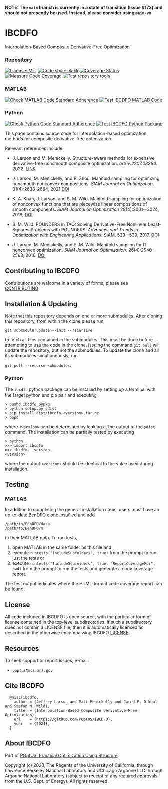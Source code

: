 **NOTE: The `main` branch is currently in a state of transition (Issue #173)
and should not presently be used.  Instead, please consider using `main-v0`**

# IBCDFO

Interpolation-Based Composite Derivative-Free Optimization

### Repository
[![License: MIT](https://img.shields.io/badge/License-MIT-yellow.svg)](https://opensource.org/licenses/MIT)
[![Code style: black](https://img.shields.io/badge/code%20style-black-000000.svg)](https://github.com/psf/black)
[![Coverage Status](https://codecov.io/gh/POptUS/IBCDFO/graph/badge.svg?token=D49I3TI8W2)](https://codecov.io/gh/POptUS/IBCDFO)
[![Measure Code Coverage](https://github.com/POptUS/IBCDFO/actions/workflows/measure_coverage.yml/badge.svg?branch=main)](https://github.com/POptUS/IBCDFO/actions/workflows/measure_coverage.yml)
[![Test repository tools](https://github.com/POptUS/IBCDFO/actions/workflows/test_tools.yml/badge.svg?branch=main)](https://github.com/POptUS/IBCDFO/actions/workflows/test_tools.yml)

### MATLAB
[![Check MATLAB Code Standard Adherence](https://github.com/POptUS/IBCDFO/actions/workflows/check_matlab_standards.yml/badge.svg?branch=main)](https://github.com/POptUS/IBCDFO/actions/workflows/check_matlab_standards.yml)
[![Test IBCDFO MATLAB Code](https://github.com/POptUS/IBCDFO/actions/workflows/test_matlab.yml/badge.svg?branch=main)](https://github.com/POptUS/IBCDFO/actions/workflows/test_matlab.yml)

### Python
[![Check Python Code Standard Adherence](https://github.com/POptUS/IBCDFO/actions/workflows/check_python_standards.yml/badge.svg?branch=main)](https://github.com/POptUS/IBCDFO/actions/workflows/check_python_standards.yml)
[![Test IBCDFO Python Package](https://github.com/POptUS/IBCDFO/actions/workflows/test_python.yml/badge.svg?branch=main)](https://github.com/POptUS/IBCDFO/actions/workflows/test_python.yml)

This page contains source code for interpolation-based optimization methods for
composite derivative-free optimization.

Relevant references include:

  - J. Larson and M. Menickelly. Structure-aware methods for expensive
  derivative-free nonsmooth composite optimization. *arXiv:2207.08264*. 2022.
  [LINK](https://arxiv.org/abs/2207.08264)

  - J. Larson, M. Menickelly, and B. Zhou. Manifold sampling for optimizing
  nonsmooth nonconvex compositions. *SIAM Journal on Optimization*.
  31(4):2638–2664, 2021
  [DOI](https://doi.org/10.1137/20M1378089)

  - K. A. Khan, J. Larson, and S. M. Wild. Manifold sampling for optimization of
  nonconvex functions that are piecewise linear compositions of smooth
  components. *SIAM Journal on Optimization* 28(4):3001--3024, 2018,
  [DOI](https://doi.org/10.1137/17m114741x)

  - S. M. Wild. POUNDERS in TAO: Solving Derivative-Free Nonlinear
  Least-Squares Problems with POUNDERS. *Advances and Trends in Optimization with
  Engineering Applications*. SIAM. 529--539, 2017.
  [DOI](https://doi.org/10.1137%2F1.9781611974683.ch40)

  - J. Larson, M. Menickelly, and S. M. Wild. Manifold sampling for l1 nonconvex
  optimization. *SIAM Journal on Optimization*. 26(4):2540–2563, 2016.
  [DOI](https://doi.org/10.1137/15M1042097)

## Contributing to IBCDFO

Contributions are welcome in a variety of forms; please see [CONTRIBUTING](CONTRIBUTING.rst).

## Installation & Updating
Note that this repository depends on one or more submodules.  After cloning
this repository, from within the clone please run

``git submodule update --init --recursive``

to fetch all files contained in the submodules.  This must be done before
attempting to use the code in the clone.  Issuing the command `git pull` will
update the repository, but not the submodules.  To update the clone and all its
submodules simultaneously, run

``git pull --recurse-submodules``.

### Python

The `ibcdfo` python package can be installed by setting up a terminal with the
target python and pip pair and executing
```
> pushd ibcdfo_pypkg
> python setup.py sdist
> pip install dist/ibcdfo-<version>.tar.gz
> popd
```
where `<version>` can be determined by looking at the output of the `sdist`
command.  The installation can be partially tested by executing
```
> python
>>> import ibcdfo
>>> ibcdfo.__version__
<version>
```
where the output `<version>` should be identical to the value used during
installation.

## Testing

### MATLAB
In addition to completing the general installation steps, users must have an
up-to-date [BenDFO](https://github.com/POptUS/BenDFO) clone installed and add

    /path/to/BenDFO/data
    /path/to/BenDFO/m

to their MATLAB path.  To run tests,

   1. open MATLAB in the same folder as this file and
   2. execute `runtests("IncludeSubfolders", true)` from the prompt to run just
      the tests or
   3. execute `runtests("IncludeSubfolders", true, "ReportCoverageFor", pwd)`
      from the prompt to run the tests and generate a code coverage report.

The test output indicates where the HTML-format code coverage report can be found.

## License

All code included in IBCDFO is open source, with the particular form of license contained in the top-level
subdirectories.  If such a subdirectory does not contain a LICENSE file, then it is automatically licensed
as described in the otherwise encompassing IBCDFO [LICENSE](/LICENSE).

## Resources

To seek support or report issues, e-mail:

 * ``poptus@mcs.anl.gov``

## Cite IBCDFO

```
  @misc{ibcdfo,
    author = {Jeffrey Larson and Matt Menickelly and Jared P. O'Neal and Stefan M. Wild},
    title  = {Interpolation-Based Composite Derivative-Free Optimization},
    url    = {https://github.com/POptUS/IBCDFO},
    year   = {2024},
  }
```

## About IBCDFO

Part of [POptUS: Practical Optimization Using Structure](https://github.com/POptUS).

Copyright (c) 2023, The Regents of the University of California,
through Lawrence Berkeley National Laboratory and UChicago Argonne
LLC through Argonne National Laboratory (subject to receipt of any
required approvals from the U.S. Dept. of Energy).  All rights reserved.
